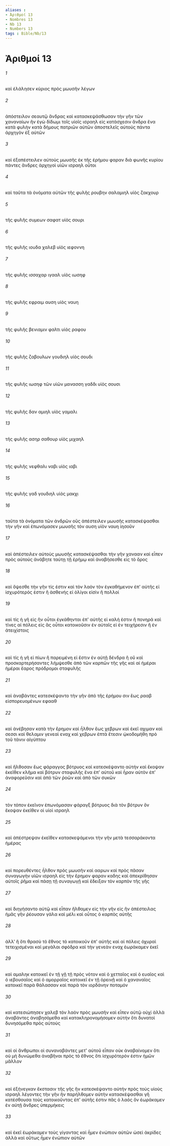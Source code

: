 ```yaml
---
aliases : 
- Ἀριθμοί 13
- Nombres 13
- Nb 13
- Numbers 13
tags : Bible/Nb/13
---
```


# Ἀριθμοί 13

###### 1
καὶ ἐλάλησεν κύριος πρὸς μωυσῆν λέγων
###### 2
ἀπόστειλον σεαυτῷ ἄνδρας καὶ κατασκεψάσθωσαν τὴν γῆν τῶν χαναναίων ἣν ἐγὼ δίδωμι τοῖς υἱοῖς ισραηλ εἰς κατάσχεσιν ἄνδρα ἕνα κατὰ φυλὴν κατὰ δήμους πατριῶν αὐτῶν ἀποστελεῖς αὐτούς πάντα ἀρχηγὸν ἐξ αὐτῶν
###### 3
καὶ ἐξαπέστειλεν αὐτοὺς μωυσῆς ἐκ τῆς ἐρήμου φαραν διὰ φωνῆς κυρίου πάντες ἄνδρες ἀρχηγοὶ υἱῶν ισραηλ οὗτοι
###### 4
καὶ ταῦτα τὰ ὀνόματα αὐτῶν τῆς φυλῆς ρουβην σαλαμιηλ υἱὸς ζακχουρ
###### 5
τῆς φυλῆς συμεων σαφατ υἱὸς σουρι
###### 6
τῆς φυλῆς ιουδα χαλεβ υἱὸς ιεφοννη
###### 7
τῆς φυλῆς ισσαχαρ ιγααλ υἱὸς ιωσηφ
###### 8
τῆς φυλῆς εφραιμ αυση υἱὸς ναυη
###### 9
τῆς φυλῆς βενιαμιν φαλτι υἱὸς ραφου
###### 10
τῆς φυλῆς ζαβουλων γουδιηλ υἱὸς σουδι
###### 11
τῆς φυλῆς ιωσηφ τῶν υἱῶν μανασση γαδδι υἱὸς σουσι
###### 12
τῆς φυλῆς δαν αμιηλ υἱὸς γαμαλι
###### 13
τῆς φυλῆς ασηρ σαθουρ υἱὸς μιχαηλ
###### 14
τῆς φυλῆς νεφθαλι ναβι υἱὸς ιαβι
###### 15
τῆς φυλῆς γαδ γουδιηλ υἱὸς μακχι
###### 16
ταῦτα τὰ ὀνόματα τῶν ἀνδρῶν οὓς ἀπέστειλεν μωυσῆς κατασκέψασθαι τὴν γῆν καὶ ἐπωνόμασεν μωυσῆς τὸν αυση υἱὸν ναυη ἰησοῦν
###### 17
καὶ ἀπέστειλεν αὐτοὺς μωυσῆς κατασκέψασθαι τὴν γῆν χανααν καὶ εἶπεν πρὸς αὐτούς ἀνάβητε ταύτῃ τῇ ἐρήμῳ καὶ ἀναβήσεσθε εἰς τὸ ὄρος
###### 18
καὶ ὄψεσθε τὴν γῆν τίς ἐστιν καὶ τὸν λαὸν τὸν ἐγκαθήμενον ἐπ' αὐτῆς εἰ ἰσχυρότερός ἐστιν ἢ ἀσθενής εἰ ὀλίγοι εἰσὶν ἢ πολλοί
###### 19
καὶ τίς ἡ γῆ εἰς ἣν οὗτοι ἐγκάθηνται ἐπ' αὐτῆς εἰ καλή ἐστιν ἢ πονηρά καὶ τίνες αἱ πόλεις εἰς ἃς οὗτοι κατοικοῦσιν ἐν αὐταῖς εἰ ἐν τειχήρεσιν ἢ ἐν ἀτειχίστοις
###### 20
καὶ τίς ἡ γῆ εἰ πίων ἢ παρειμένη εἰ ἔστιν ἐν αὐτῇ δένδρα ἢ οὔ καὶ προσκαρτερήσαντες λήμψεσθε ἀπὸ τῶν καρπῶν τῆς γῆς καὶ αἱ ἡμέραι ἡμέραι ἔαρος πρόδρομοι σταφυλῆς
###### 21
καὶ ἀναβάντες κατεσκέψαντο τὴν γῆν ἀπὸ τῆς ἐρήμου σιν ἕως ρααβ εἰσπορευομένων εφααθ
###### 22
καὶ ἀνέβησαν κατὰ τὴν ἔρημον καὶ ἦλθον ἕως χεβρων καὶ ἐκεῖ αχιμαν καὶ σεσσι καὶ θελαμιν γενεαὶ εναχ καὶ χεβρων ἑπτὰ ἔτεσιν ᾠκοδομήθη πρὸ τοῦ τάνιν αἰγύπτου
###### 23
καὶ ἤλθοσαν ἕως φάραγγος βότρυος καὶ κατεσκέψαντο αὐτήν καὶ ἔκοψαν ἐκεῖθεν κλῆμα καὶ βότρυν σταφυλῆς ἕνα ἐπ' αὐτοῦ καὶ ἦραν αὐτὸν ἐπ' ἀναφορεῦσιν καὶ ἀπὸ τῶν ῥοῶν καὶ ἀπὸ τῶν συκῶν
###### 24
τὸν τόπον ἐκεῖνον ἐπωνόμασαν φάραγξ βότρυος διὰ τὸν βότρυν ὃν ἔκοψαν ἐκεῖθεν οἱ υἱοὶ ισραηλ
###### 25
καὶ ἀπέστρεψαν ἐκεῖθεν κατασκεψάμενοι τὴν γῆν μετὰ τεσσαράκοντα ἡμέρας
###### 26
καὶ πορευθέντες ἦλθον πρὸς μωυσῆν καὶ ααρων καὶ πρὸς πᾶσαν συναγωγὴν υἱῶν ισραηλ εἰς τὴν ἔρημον φαραν καδης καὶ ἀπεκρίθησαν αὐτοῖς ῥῆμα καὶ πάσῃ τῇ συναγωγῇ καὶ ἔδειξαν τὸν καρπὸν τῆς γῆς
###### 27
καὶ διηγήσαντο αὐτῷ καὶ εἶπαν ἤλθαμεν εἰς τὴν γῆν εἰς ἣν ἀπέστειλας ἡμᾶς γῆν ῥέουσαν γάλα καὶ μέλι καὶ οὗτος ὁ καρπὸς αὐτῆς
###### 28
ἀλλ' ἢ ὅτι θρασὺ τὸ ἔθνος τὸ κατοικοῦν ἐπ' αὐτῆς καὶ αἱ πόλεις ὀχυραὶ τετειχισμέναι καὶ μεγάλαι σφόδρα καὶ τὴν γενεὰν εναχ ἑωράκαμεν ἐκεῖ
###### 29
καὶ αμαληκ κατοικεῖ ἐν τῇ γῇ τῇ πρὸς νότον καὶ ὁ χετταῖος καὶ ὁ ευαῖος καὶ ὁ ιεβουσαῖος καὶ ὁ αμορραῖος κατοικεῖ ἐν τῇ ὀρεινῇ καὶ ὁ χαναναῖος κατοικεῖ παρὰ θάλασσαν καὶ παρὰ τὸν ιορδάνην ποταμόν
###### 30
καὶ κατεσιώπησεν χαλεβ τὸν λαὸν πρὸς μωυσῆν καὶ εἶπεν αὐτῷ οὐχί ἀλλὰ ἀναβάντες ἀναβησόμεθα καὶ κατακληρονομήσομεν αὐτήν ὅτι δυνατοὶ δυνησόμεθα πρὸς αὐτούς
###### 31
καὶ οἱ ἄνθρωποι οἱ συναναβάντες μετ' αὐτοῦ εἶπαν οὐκ ἀναβαίνομεν ὅτι οὐ μὴ δυνώμεθα ἀναβῆναι πρὸς τὸ ἔθνος ὅτι ἰσχυρότερόν ἐστιν ἡμῶν μᾶλλον
###### 32
καὶ ἐξήνεγκαν ἔκστασιν τῆς γῆς ἣν κατεσκέψαντο αὐτήν πρὸς τοὺς υἱοὺς ισραηλ λέγοντες τὴν γῆν ἣν παρήλθομεν αὐτὴν κατασκέψασθαι γῆ κατέσθουσα τοὺς κατοικοῦντας ἐπ' αὐτῆς ἐστιν πᾶς ὁ λαός ὃν ἑωράκαμεν ἐν αὐτῇ ἄνδρες ὑπερμήκεις
###### 33
καὶ ἐκεῖ ἑωράκαμεν τοὺς γίγαντας καὶ ἦμεν ἐνώπιον αὐτῶν ὡσεὶ ἀκρίδες ἀλλὰ καὶ οὕτως ἦμεν ἐνώπιον αὐτῶν
